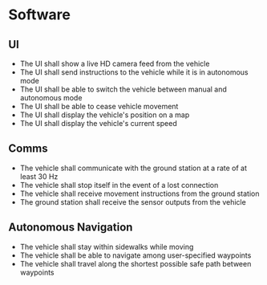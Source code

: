 # Software

## UI
* The UI shall show a live HD camera feed from the vehicle
* The UI shall send instructions to the vehicle while it is in autonomous mode
* The UI shall be able to switch the vehicle between manual and autonomous mode
* The UI shall be able to cease vehicle movement
* The UI shall display the vehicle's position on a map
* The UI shall display the vehicle's current speed

## Comms
* The vehicle shall communicate with the ground station at a rate of at least 30 Hz
* The vehicle shall stop itself in the event of a lost connection
* The vehicle shall receive movement instructions from the ground station
* The ground station shall receive the sensor outputs from the vehicle

## Autonomous Navigation
* The vehicle shall stay within sidewalks while moving
* The vehicle shall be able to navigate among user-specified waypoints
* The vehicle shall travel along the shortest possible safe path between waypoints
